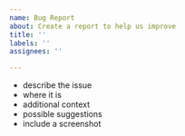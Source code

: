 ```yaml
---
name: Bug Report
about: Create a report to help us improve
title: ''
labels: ''
assignees: ''

---
```


+ describe the issue
+ where it is
+ additional context
+ possible suggestions
+ include a screenshot

